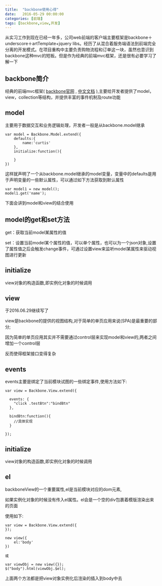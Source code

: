```yaml
---
title:  "backbone使用心得"
date:   2016-05-29 00:00:00
categories: [前端]
tags: [backbone,view,开发]
---
```



从实习工作到现在已经一年多，公司web前端的客户端主要框架是backbone＋underscore＋artTemplate+jquery libs。经历了从混合着服务端语法到前端完全分离的开发模式。在项目重构中主要负责购物流程和订单这一块，虽然也意识到backbone这种mvc的短板。但是作为经典的前端mvc框架，还是很有必要学习了解一下

backbone简介
---

经典的前端mvc框架( [backbone官网](http://http://backbonejs.org/) , [中文文档](http://www.css88.com/doc/backbone/) ),主要给开发者提供了model，view，collection等结构，并提供丰富的事件机制及route功能

model
---
主要用于数据交互和业务逻辑处理，开发者一般是从backbone.model继承

	var model = Backbone.Model.extend({
		defaults:{
			name:'curtis'
		},
		initialize:function(){
			
		}
	})
	
这样就声明了一个从backbone.model继承的model变量，变量中的defaults是用于声明变量的一些默认属性，可以通过如下方法获取到默认属性

	var model1 = new model();
	model1.get('name');

下面会讲到model和view的结合使用



model的get和set方法
---

get：获取当前model某属性的值

set：设置当前model某个属性的值，可以单个属性，也可以为一个json对象,设置了属性值之后会触发change事件，可通过设置view来监听model某属性来驱动视图进行更新

initialize
---
view对象的构造函数,即实例化对象的时候调用

view
---

于2016.06.29继续写了

view是backbone的提供的视图结构,对于简单的单页应用来说(SPA)是最重要的部分;

因为简单的单页应用其实并不需要通过control层来实现model和view的,两者之间增加一个control层

反而使得框架接口变得复杂

events
---

events主要是绑定了当前模块试图的一些绑定事件,使用方法如下:

    var view = Backbone.View.extend({

      events: {
        "click .testBtn":"bindBtn"
      },

      bindBtn:function(){
        //具体实现
      }

    });

initialize
---
view对象的构造函数,即实例化对象的时候调用

el
---

backboneView的一个重要属性,el是当前模块对应的dom元素,

如果实例化对象的时候没有传入el属性。el会是一个空的div包裹着模版渲染出来的页面

使用如下:

    var view = Backbone.View.extend({
    });

    new view({
        el:'body'
    })

    或

    var viewObj = new view({});
    $("body").html(viewObj.$el);

上面两个方法都是把view对象实例化后渲染的插入到body中去